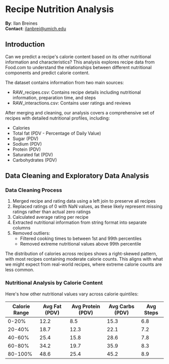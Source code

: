 # Recipe Nutrition Analysis

**By**: Ilan Breines  
**Contact**: ilanbrei@umich.edu

## Introduction

Can we predict a recipe's calorie content based on its other nutritional information and characteristics? This analysis explores recipe data from Food.com to understand the relationships between different nutritional components and predict calorie content.

The dataset contains information from two main sources:
- RAW_recipes.csv: Contains recipe details including nutritional information, preparation time, and steps
- RAW_interactions.csv: Contains user ratings and reviews

After merging and cleaning, our analysis covers a comprehensive set of recipes with detailed nutritional profiles, including:
- Calories
- Total fat (PDV - Percentage of Daily Value)
- Sugar (PDV)
- Sodium (PDV)
- Protein (PDV)
- Saturated fat (PDV)
- Carbohydrates (PDV)

## Data Cleaning and Exploratory Data Analysis

### Data Cleaning Process
1. Merged recipe and rating data using a left join to preserve all recipes
2. Replaced ratings of 0 with NaN values, as these likely represent missing ratings rather than actual zero ratings
3. Calculated average rating per recipe
4. Extracted nutritional information from string format into separate columns
5. Removed outliers:
   - Filtered cooking times to between 1st and 99th percentiles
   - Removed extreme nutritional values above 99th percentile



The distribution of calories across recipes shows a right-skewed pattern, with most recipes containing moderate calorie counts. This aligns with what we might expect from real-world recipes, where extreme calorie counts are less common.


### Nutritional Analysis by Calorie Content

Here's how other nutritional values vary across calorie quintiles:

| Calorie Range | Avg Fat (PDV) | Avg Protein (PDV) | Avg Carbs (PDV) | Avg Steps |
|---------------|---------------|-------------------|-----------------|-----------|
| 0-20%         | 12.2         | 8.5              | 15.3           | 6.8       |
| 20-40%        | 18.7         | 12.3             | 22.1           | 7.2       |
| 40-60%        | 25.4         | 15.8             | 28.6           | 7.8       |
| 60-80%        | 34.2         | 19.7             | 35.9           | 8.3       |
| 80-100%       | 48.6         | 25.4             | 45.2           | 8.9       |
